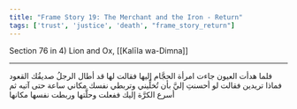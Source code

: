```yaml
---
title: "Frame Story 19: The Merchant and the Iron - Return"
tags: ['trust', 'justice', 'death', "frame_story_return"]
---
```


 Section 76 in 4) Lion and Ox, [[Kalīla wa-Dimna]]

---
فلما هدأت العيون جاءت امرأة الحجَّام إليها فقالت لها قد أطال الرجلُ صديقُك القعود فماذا تريدين فقالت لو أحسنتِ إليَّ بأن تُخلِّيني وتربطي نفسك مكاني ساعة حتى آتيه ثم أسرع الكرَّة إليك ففعلت وحلَّتها وربطت نفسها مكانها
